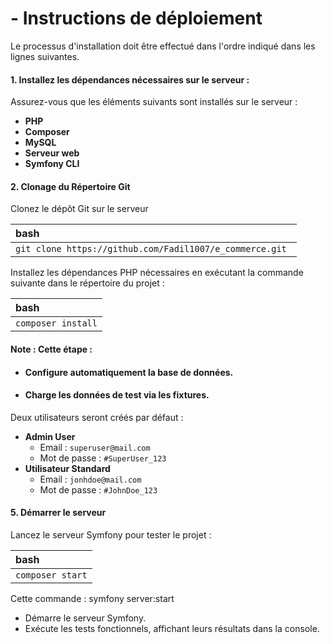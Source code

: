 # - Instructions de déploiement

Le processus d'installation doit être effectué dans l'ordre indiqué dans les lignes suivantes.

#### **1\. Installez les dépendances nécessaires sur le serveur :**

Assurez-vous que les éléments suivants sont installés sur le serveur :

* **PHP**    
* **Composer** 
* **MySQL**  
* **Serveur web**  
* **Symfony CLI**

#### 

#### **2\. Clonage du Répertoire Git**

Clonez le dépôt Git sur le serveur 

| bash |
| :---- |
| `git clone https://github.com/Fadil1007/e_commerce.git ` |


Installez les dépendances PHP nécessaires en exécutant la commande suivante dans le répertoire du projet :

| bash |
| :---- |
| `composer install` |

#### 

#### **Note :** Cette étape :

* #### Configure automatiquement la base de données.

* #### Charge les données de test via les fixtures.

Deux utilisateurs seront créés par défaut :

* **Admin User**  
  * Email : `superuser@mail.com`  
  * Mot de passe : `#SuperUser_123`  
* **Utilisateur Standard**  
  * Email : `jonhdoe@mail.com`  
  * Mot de passe : `#JohnDoe_123`

#### **5\. Démarrer le serveur**

Lancez le serveur Symfony pour tester le projet :

| bash |
| :---- |
| `composer start` |

Cette commande : symfony server:start

* Démarre le serveur Symfony.  
* Exécute les tests fonctionnels, affichant leurs résultats dans la console.
